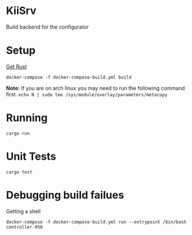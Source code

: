 # KiiSrv

Build backend for the configurator

# Setup

[Get Rust](https://rustup.rs/)

`docker-compose -f docker-compose-build.yml build`

**Note:** If you are on arch linux you may need to run the following command first.
`echo N | sudo tee /sys/module/overlay/parameters/metacopy`

# Running

`cargo run`

# Unit Tests

`cargo test`

# Debugging build failues

Getting a shell

`docker-compose -f docker-compose-build.yml run --entrypoint /bin/bash controller-050`
